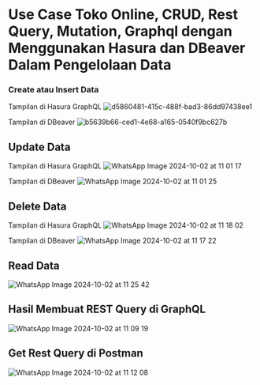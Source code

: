 # Use Case Toko Online, CRUD, Rest Query, Mutation, Graphql dengan Menggunakan Hasura dan DBeaver Dalam Pengelolaan Data





### Create atau Insert Data
Tampilan di Hasura GraphQL
![d5860481-415c-488f-bad3-86dd97438ee1](https://github.com/user-attachments/assets/d1e4e248-461c-44ef-923a-b5437edde9f7)

Tampilan di DBeaver
![b5639b66-ced1-4e68-a165-0540f9bc627b](https://github.com/user-attachments/assets/6509ce72-015a-4254-988a-50cd2166860a)


## Update Data
Tampilan di Hasura GraphQL
![WhatsApp Image 2024-10-02 at 11 01 17](https://github.com/user-attachments/assets/54a65e8b-9c81-4b36-8f80-89d79c348c81)

Tampilan di DBeaver
![WhatsApp Image 2024-10-02 at 11 01 25](https://github.com/user-attachments/assets/69344ea0-ee91-46c0-9916-78cc8426029e)


## Delete Data
Tampilan di Hasura GraphQL
![WhatsApp Image 2024-10-02 at 11 18 02](https://github.com/user-attachments/assets/1577b571-5247-4b19-b3f6-e24c0e2db672)

Tampilan di DBeaver
![WhatsApp Image 2024-10-02 at 11 17 22](https://github.com/user-attachments/assets/77dad509-7681-4728-8a78-234e2ae88ec6)


## Read Data 
![WhatsApp Image 2024-10-02 at 11 25 42](https://github.com/user-attachments/assets/d476378d-2929-4585-884e-8e7e38acea2b)

## Hasil Membuat REST Query di GraphQL
![WhatsApp Image 2024-10-02 at 11 09 19](https://github.com/user-attachments/assets/d8bfb9cf-02b9-47a8-ae86-1a6d78b8e511)

## Get Rest Query di Postman
![WhatsApp Image 2024-10-02 at 11 12 08](https://github.com/user-attachments/assets/99b8e22f-7345-4bd2-bb61-3785438a5184)


